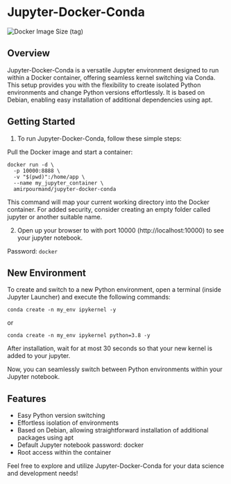 # Jupyter-Docker-Conda

![Docker Image Size (tag)](https://img.shields.io/docker/image-size/amirpourmand/jupyter-docker-conda/latest)

## Overview

Jupyter-Docker-Conda is a versatile Jupyter environment designed to run within a Docker container, offering seamless kernel switching via Conda. This setup provides you with the flexibility to create isolated Python environments and change Python versions effortlessly. It is based on Debian, enabling easy installation of additional dependencies using apt.

## Getting Started

1. To run Jupyter-Docker-Conda, follow these simple steps:

Pull the Docker image and start a container:

```
docker run -d \
  -p 10000:8888 \
  -v "$(pwd)":/home/app \
  --name my_jupyter_container \
  amirpourmand/jupyter-docker-conda
```

This command will map your current working directory into the Docker container. For added security, consider creating an empty folder called jupyter or another suitable name.

2. Open up your browser to with port 10000 (http://localhost:10000) to see your jupyter notebook.

Password: `docker`

## New Environment

To create and switch to a new Python environment, open a terminal (inside Jupyter Launcher) and execute the following commands:

```
conda create -n my_env ipykernel -y
```

or

```
conda create -n my_env ipykernel python=3.8 -y
```

After installation, wait for at most 30 seconds so that your new kernel is added to your jupyter.

Now, you can seamlessly switch between Python environments within your Jupyter notebook.

## Features

- Easy Python version switching
- Effortless isolation of environments
- Based on Debian, allowing straightforward installation of additional packages using apt
- Default Jupyter notebook password: docker
- Root access within the container

Feel free to explore and utilize Jupyter-Docker-Conda for your data science and development needs!
